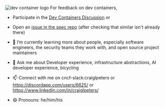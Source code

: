 
![dev container logo](https://avatars.githubusercontent.com/u/102692984?s=20) For feedback on dev containers, 
- Participate in the [Dev Containers Discussion](https://github.com/orgs/devcontainers/discussions) or
- Open an [issue in the spec repo](https://github.com/devcontainers/spec/issues) (after checking that similar isn't already there)

- 🌱 I’m currently learning more about people, especially software engineers, the security teams they work with, and open source project maintainers
- 💬 Ask me about Developer experience, infrastructure abstractions, AI developer experience, bicycling
- 📫 Connect with me on cncf-slack:craiglpeters or https://discordapp.com/users/6625/ or https://www.linkedin.com/in/craiglpeters/
- 😄 Pronouns: he/him/his
